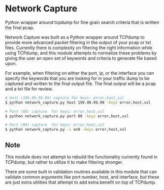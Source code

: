 # Network Capture
Python wrapper around tcpdump for fine grain search criteria that is written the final pcap.

Network Capture was built as a Python wrapper around TCPdump to provide more advanced packet filtering in the output of your pcap or txt files.  Currently there is complexity on filtering the right information while using TCPdump, and this module attempts to normalize these problems by giving the user an open set of keywords and criteria to generate file based upon. 

For example, when filtering on either the port, ip, or the interface you can specify the keywords that you are looking for in your traffic dump to be captured and written to the final output file. The final output will be a pcap and a txt file for review.

```bash
# Host (199.99.99.99) capture for keys: error,host,ssl
$ python network_capture.py host 199.99.99.99 -keys error,host,ssl

# Port (80) capture  for keys: error,host,ssl
$ python network_capture.py port 80 -keys error,host,ssl

# Port (80) capture  for keys: error,host,ssl
$ python network_capture.py -i en0 -keys error,host,ssl

```

## Note
This module does not attempt to rebuild the functionality currently found in TCPdump, but rather to utilize it to make filtering stronger.

There are some built in validation routines available in this module that can validate common arguments like port number, host, and interface, but these are just extra utilities that attempt to add extra benefit on top of TCPdump. 